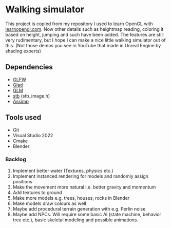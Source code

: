 # Walking simulator

This project is copied from my repository I used to learn OpenGL with [learnopengl.com](https://learnopengl.com/).
Now other details such as heightmap reading, coloring it based on height, jumping and such have been added.
The features are still very rudimentary, but I hope I can make a nice little walking simulator out of this.
(Not those demos you see in YouTube that made in Unreal Engine by shading experts)

## Dependencies
- [GLFW](https://github.com/glfw/glfw)
- [Glad](https://github.com/Dav1dde/glad)
- [GLM](https://github.com/g-truc/glm)
- [stb](https://github.com/nothings/stb) (stb_image.h)
- [Assimp](https://github.com/assimp/assimp)

## Tools used
- Git
- Visual Studio 2022
- Cmake
- Blender

### Backlog
1. Implement better water (Textures, physics etc.)
1. Implement instanced rendering for models and randomly assign positions
1. Make the movement more natural i.e. better gravity and momentum
1. Add textures to ground
1. Make more models e.g. trees, houses, rocks in Blender
1. Make models draw colours as well
1. Maybe add procedural terrain generation with e.g. Perlin noise
1. Maybe add NPCs. Will require some basic AI (state machine, behavior tree etc.), basic skeletal modeling
	and possible animations.